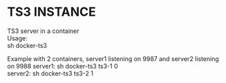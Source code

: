 TS3 INSTANCE
====

TS3 server in a container  
Usage:  
sh docker-ts3 <name> <increment>  
  
Example with 2 containers, server1 listening on 9987 and server2 listening on 9988
server1: sh docker-ts3 ts3-1 0  
server2: sh docker-ts3 ts3-2 1  
